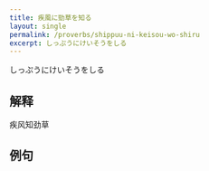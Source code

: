 ```yaml
---
title: 疾風に勁草を知る
layout: single
permalink: /proverbs/shippuu-ni-keisou-wo-shiru
excerpt: しっぷうにけいそうをしる
---
```


しっぷうにけいそうをしる

## 解释

疾风知劲草

## 例句

